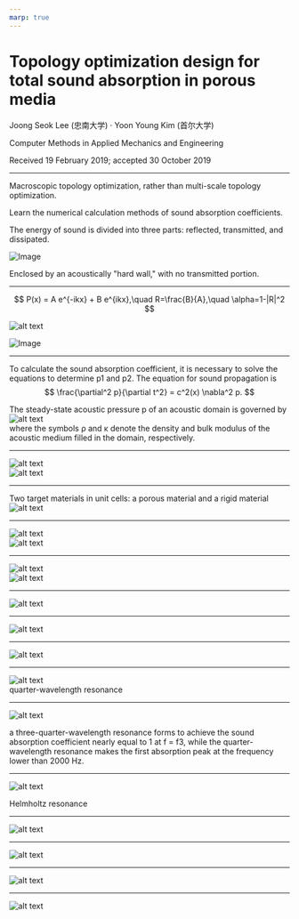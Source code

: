 ```yaml
---
marp: true
---
```

# Topology optimization design for total sound absorption in porous  media

Joong Seok Lee (忠南大学) · Yoon Young Kim (首尔大学)

Computer Methods in Applied Mechanics and Engineering

Received 19 February 2019; accepted 30 October 2019

<style>
    img {
        display: block;
        margin-left: auto;
        margin-right: auto;
    }
</style>

---

Macroscopic topology optimization, rather than multi-scale topology optimization.

Learn the numerical calculation methods of sound absorption coefficients.

The energy of sound is divided into three parts: reflected, transmitted, and dissipated.

![Image](image.png)

Enclosed by an acoustically "hard wall," with no transmitted portion.

---

$$
P(x) = A e^{-ikx} + B e^{ikx},\quad R=\frac{B}{A},\quad \alpha=1-|R|^2
$$

![alt text](image-2.png)

![Image](image.png)

---
To calculate the sound absorption coefficient, it is necessary to solve the equations to determine p1​ and p2​. The equation for sound propagation is
$$
  \frac{\partial^2 p}{\partial t^2} = c^2(x) \nabla^2 p.
  $$

The steady-state acoustic pressure p of an acoustic domain is governed by 
![alt text](image-3.png)
where the symbols ρ and κ denote the density and bulk modulus of the acoustic medium filled in the domain, respectively.

---
![alt text](image-4.png)
![alt text](image-5.png)

---
Two target materials in unit cells: a porous material and a rigid material
![alt text](image-7.png)

---
![alt text](image-9.png)
![alt text](image-10.png)

---
![alt text](image-11.png)
![alt text](image-12.png)

---
![alt text](image-13.png)

---

![alt text](image-20.png)

---
![alt text](image-14.png)

---
![alt text](image-16.png)
quarter-wavelength resonance

---

![alt text](image-18.png)

a three-quarter-wavelength resonance forms to achieve the sound absorption coefficient nearly equal to 1 at f = f3, while the quarter-wavelength resonance makes the first absorption peak at the frequency lower than 2000 Hz.

---

![alt text](image-22.png)

Helmholtz resonance

---
![alt text](image-21.png)

---
![alt text](image-24.png)

---
![alt text](image-25.png)

---
![alt text](image-26.png)